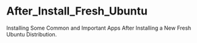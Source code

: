 # After_Install_Fresh_Ubuntu
Installing Some Common and Important Apps After Installing a New Fresh Ubuntu Distribution.
